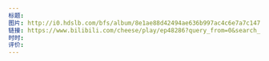 ```yaml
---
标题: 
图片: http://i0.hdslb.com/bfs/album/8e1ae88d42494ae636b997ac4c6e7a7c147f7427.jpg
链接: https://www.bilibili.com/cheese/play/ep48286?query_from=0&search_id=10068272084378753038&search_query=%E9%9B%B6%E5%9F%BA%E7%A1%80%E7%9B%B4%E8%BE%BE%E5%85%AD%E7%BA%A7/&csource=common_hpsearch_null_null&spm_id_from=333.337.search-card.all.click
时时: 
评价:
---
```


